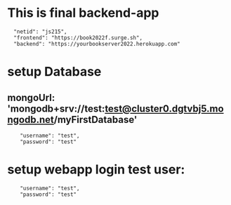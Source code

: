 # This is final backend-app
```
  "netid": "js215",
  "frontend": "https://book2022f.surge.sh",
  "backend": "https://yourbookserver2022.herokuapp.com"
```

# setup Database
## mongoUrl: 'mongodb+srv://test:test@cluster0.dgtvbj5.mongodb.net/myFirstDatabase'
```
    "username": "test",
    "password": "test"
```

# setup webapp login test user:
```
    "username": "test",
    "password": "test"
```
